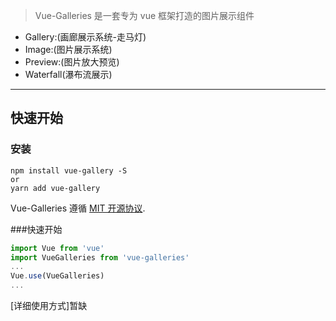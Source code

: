 > Vue-Galleries 是一套专为 vue 框架打造的图片展示组件  

- Gallery:(画廊展示系统-走马灯)  
- Image:(图片展示系统)  
- Preview:(图片放大预览)  
- Waterfall(瀑布流展示)  
---
## 快速开始
### 安装
```console
npm install vue-gallery -S
or
yarn add vue-gallery
```

Vue-Galleries 遵循 [MIT 开源协议](../LICENSE).

###快速开始
```js
import Vue from 'vue'
import VueGalleries from 'vue-galleries'
...
Vue.use(VueGalleries)
...
```
[详细使用方式]暂缺
